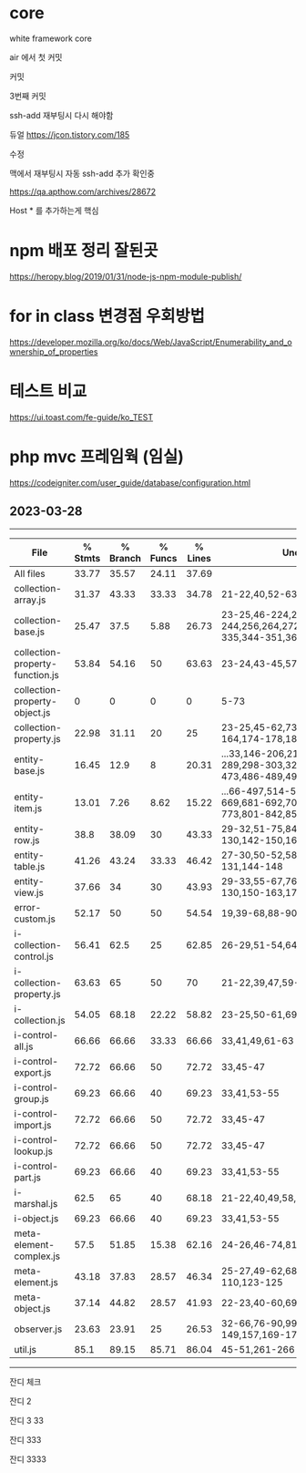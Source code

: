 # core
white framework core

air 에서 첫  커밋

커밋

3번째 커밋


ssh-add 재부팅시 다시 해야함


듀얼
https://jcon.tistory.com/185

수정



맥에서 재부팅시 자동 ssh-add 추가 확인중

https://qa.apthow.com/archives/28672

Host * 를 추가하는게 핵심


# npm 배포 정리 잘된곳
https://heropy.blog/2019/01/31/node-js-npm-module-publish/


# for in class 변경점 우회방법
https://developer.mozilla.org/ko/docs/Web/JavaScript/Enumerability_and_ownership_of_properties


# 테스트 비교 
https://ui.toast.com/fe-guide/ko_TEST

# php mvc 프레임웍 (임실)
https://codeigniter.com/user_guide/database/configuration.html

## 2023-03-28
----------------------------------------
File                                     | % Stmts | % Branch | % Funcs | % Lines | Uncovered Line #s                                                           
-----------------------------------------|---------|----------|---------|---------|--
All files                        |   33.77 |    35.57 |   24.11 |   37.69 |                                                                                                       
 collection-array.js             |   31.37 |    43.33 |   33.33 |   34.78 | 21-22,40,52-63,75-93,103-112,124-126                                                                  
 collection-base.js              |   25.47 |     37.5 |    5.88 |   26.73 | 23-25,46-224,233-244,256,264,272,280,288,296,304,313,325-335,344-351,360,369,381-383                  
 collection-property-function.js |   53.84 |    54.16 |      50 |   63.63 | 23-24,43-45,57-60,73                                                                                  
 collection-property-object.js   |       0 |        0 |       0 |       0 | 5-73                                                                                                  
 collection-property.js          |   22.98 |    31.11 |      20 |      25 | 23-25,45-62,73-93,104-143,152-164,174-178,187,200-202                                                 
 entity-base.js                  |   16.45 |     12.9 |       8 |   20.31 | ...33,146-206,219-254,259-261,273,281-289,298-303,321-395,405-407,422-473,486-489,497-498,503,516-517 
 entity-item.js                  |   13.01 |     7.26 |    8.62 |   15.22 | ...66-497,514-526,565-620,637-650,666-669,681-692,702-703,722,735-749,766-773,801-842,851-856,874-882 
 entity-row.js                   |    38.8 |    38.09 |      30 |   43.33 | 29-32,51-75,84-86,94-96,104-112,128-130,142-150,163-167                                               
 entity-table.js                 |   41.26 |    43.24 |   33.33 |   46.42 | 27-30,50-52,58-60,73-85,102-104,117-131,144-148                                                       
 entity-view.js                  |   37.66 |       34 |      30 |   43.93 | 29-33,55-67,76-77,82-84,97-112,128-130,150-163,176-180                                                
 error-custom.js                 |   52.17 |       50 |      50 |   54.54 | 19,39-68,88-90                                                                                        
 i-collection-control.js         |   56.41 |     62.5 |      25 |   62.85 | 26-29,51-54,64,72,80,88,96,108-110                                                                    
 i-collection-property.js        |   63.63 |       65 |      50 |      70 | 21-22,39,47,59-61                                                                                     
 i-collection.js                 |   54.05 |    68.18 |   22.22 |   58.82 | 23-25,50-61,69,77,85,93,101,109,121-123                                                               
 i-control-all.js                |   66.66 |    66.66 |   33.33 |   66.66 | 33,41,49,61-63                                                                                        
 i-control-export.js             |   72.72 |    66.66 |      50 |   72.72 | 33,45-47                                                                                              
 i-control-group.js              |   69.23 |    66.66 |      40 |   69.23 | 33,41,53-55                                                                                           
 i-control-import.js             |   72.72 |    66.66 |      50 |   72.72 | 33,45-47                                                                                              
 i-control-lookup.js             |   72.72 |    66.66 |      50 |   72.72 | 33,45-47                                                                                              
 i-control-part.js               |   69.23 |    66.66 |      40 |   69.23 | 33,41,53-55                                                                                           
 i-marshal.js                    |    62.5 |       65 |      40 |   68.18 | 21-22,40,49,58,70-72                                                                                  
 i-object.js                     |   69.23 |    66.66 |      40 |   69.23 | 33,41,53-55                                                                                           
 meta-element-complex.js         |    57.5 |    51.85 |   15.38 |   62.16 | 24-26,46-74,81-83,105-107                                                                             
 meta-element.js                 |   43.18 |    37.83 |   28.57 |   46.34 | 25-27,49-62,68-70,79,88-91,101-110,123-125                                                            
 meta-object.js                  |   37.14 |    44.82 |   28.57 |   41.93 | 22-23,40-60,69-71,80-90,102-104                                                                       
 observer.js                     |   23.63 |    23.91 |      25 |   26.53 | 32-66,76-90,99-106,120-123,132-149,157,169-171                                                        
 util.js                         |    85.1 |    89.15 |   85.71 |   86.04 | 45-51,261-266    
----------------------------------------

잔디 체크

잔디 2

잔디 3 33

잔디 333

잔디 3333